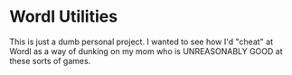 # Wordl Utilities
This is just a dumb personal project. I wanted to see how I'd "cheat" at Wordl as a way of dunking on my mom who is UNREASONABLY GOOD at these sorts of games.